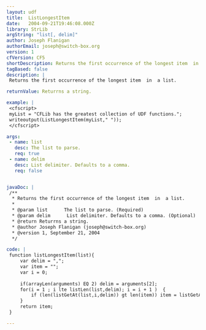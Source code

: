 ```yaml
---
layout: udf
title:  ListLongestItem
date:   2004-09-21T19:46:08.000Z
library: StrLib
argString: "list[, delim]"
author: Joseph Flanigan
authorEmail: joseph@switch-box.org
version: 1
cfVersion: CF5
shortDescription: Returns the first occurrence of the longest item  in  a list.
tagBased: false
description: |
 Returns the first occurrence of the longest item  in  a list.

returnValue: Returrns a string.

example: |
 <cfscript>
 myList = "CFLib has the greatest collection of UDF functions.";
 writeoutput(ListLongestItem(myList," "));
 </cfscript>

args:
 - name: list
   desc: The list to parse.
   req: true
 - name: delim
   desc: List delimiter. Defaults to a comma.
   req: false


javaDoc: |
 /**
  * Returns the first occurrence of the longest item  in  a list.
  * 
  * @param list      The list to parse. (Required)
  * @param delim      List delimiter. Defaults to a comma. (Optional)
  * @return Returrns a string. 
  * @author Joseph Flanigan (joseph@switch-box.org) 
  * @version 1, September 21, 2004 
  */

code: |
 function listLongestItem(list){
     var delim = ","; 
     var item = "";
     var i = 0;
     
     if(arrayLen(arguments) EQ 2) delim = arguments[2];
     for(i = 1 ; i lte listLen(list,delim); i = i + 1 )  {
         if (len(listGetAt(list,i,delim)) gt len(item)) item = listGetAt(list,i,delim); 
     }
     return item; 
 }

---
```


